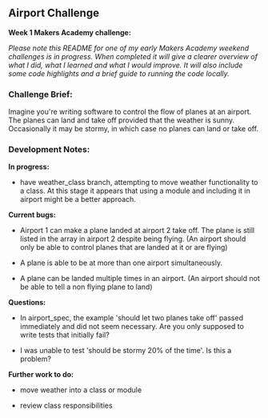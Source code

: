 ## Airport Challenge

**Week 1 Makers Academy challenge:**


*Please note this README for one of my early Makers Academy weekend challenges is in progress. When completed it will give a clearer overview of what I did, what I learned and what I would improve. It will also include some code highlights and a brief guide to running the code locally.*

### Challenge Brief:

Imagine you're writing software to control the flow of planes at an airport.
The planes can land and take off provided that the weather is sunny.
Occasionally it may be stormy, in which case no planes can land or take off.

### Development Notes:

**In progress:**

- have weather_class branch, attempting to move weather functionality to a class. At this stage it appears that using a module and including it in airport might be a better approach.



**Current bugs:**

- Airport 1 can make a plane landed at airport 2 take off. The plane is still listed in the array in airport 2 despite being flying. (An airport should only be able to control planes that are landed at it or are flying)

- A plane is able to be at more than one airport simultaneously.

- A plane can be landed multiple times in an airport. (An airport should not be able to tell a non flying plane to land)



**Questions:**

- In airport_spec, the example 'should let two planes take off' passed immediately and did not seem necessary. Are you only supposed to write tests that initially fail?

- I was unable to test 'should be stormy 20% of the time'. Is this a problem?



**Further work to do:**

- move weather into a class or module

- review class responsibilities
